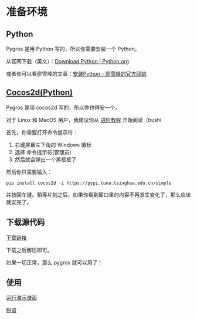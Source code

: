 # 准备环境

## Python

Pygros 是用 Python 写的，所以你需要安装一个 Python。

从官网下载（英文）：[Download Python | Python.org](https://www.python.org/downloads/)

或者你可以看廖雪峰的文章：[安装Python - 廖雪峰的官方网站](https://www.liaoxuefeng.com/wiki/1016959663602400/1016959856222624)

## [Cocos2d(Python)](http://python.cocos2d.org/)

Pygros 是用 cocos2d 写的，所以你也得安一个。

对于 Linux 和 MacOS 用户，我建议你从 [进阶教程](/zh/guide/advanced-guide) 开始阅读（bushi

首先，你需要打开命令提示符：
1. 右键屏幕左下角的 Windows 徽标
2. 选择 命令提示符(管理员)
3. 然后就会弹出一个黑框框了

然后你只需要输入：
```shell script
pip install cocos2d -i https://pypi.tuna.tsinghua.edu.cn/simple
```
并按回车键。稍等片刻之后，如果你看到窗口里的内容不再发生变化了，那么应该就安完了。

## 下载源代码

[下载链接](https://github.com/AsakuraMizu/pygros/archive/master.zip)

下载之后解压即可。

如果一切正常，那么 pygros 就可以用了！

## 使用

[运行演示谱面](/zh/guide/demo.md)

[制谱](/zh/guide/charting.md)
